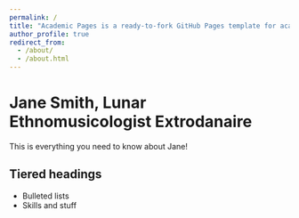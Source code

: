 ```yaml
---
permalink: /
title: "Academic Pages is a ready-to-fork GitHub Pages template for academic personal websites"
author_profile: true
redirect_from: 
  - /about/
  - /about.html
---
```


# Jane Smith, Lunar Ethnomusicologist Extrodanaire

This is everything you need to know about Jane!

## Tiered headings
- Bulleted lists
- Skills and stuff
